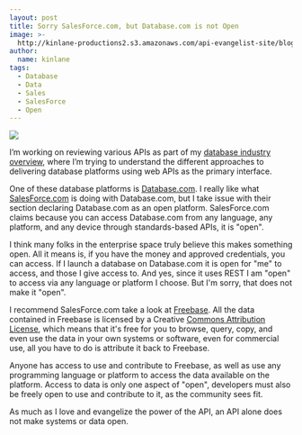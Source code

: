 ```yaml
---
layout: post
title: Sorry SalesForce.com, but Database.com is not Open
image: >-
  http://kinlane-productions2.s3.amazonaws.com/api-evangelist-site/blog/salesforce-logo.png
author:
  name: kinlane
tags:
  - Database
  - Data
  - Sales
  - SalesForce
  - Open
---
```

[![](http://kinlane-productions2.s3.amazonaws.com/api-evangelist/salesforce/Database-Com-Open.png)](http://www.database.com/es/howitworks)

I’m working on reviewing various APIs as part of my [database industry overview](/industries/databases.php "database industry overview"), where I’m trying to understand the different approaches to delivering database platforms using web APIs as the primary interface.

One of these database platforms is [Database.com](http://www.database.com "Database.com"). I really like what [SalesForce.com](http://www.SalesForce.com "SalesForce.com") is doing with Database.com, but I take issue with their section declaring Database.com as an open platform. SalesForce.com claims because you can access Database.com from any language, any platform, and any device through standards-based APIs, it is "open".

I think many folks in the enterprise space truly believe this makes something open. All it means is, if you have the money and approved credentials, you can access. If I launch a database on Database.com it is open for "me" to access, and those I give access to. And yes, since it uses REST I am "open" to access via any language or platform I choose. But I'm sorry, that does not make it "open".

I recommend SalesForce.com take a look at [Freebase](http://www.freebase.com/ "Freebase"). All the data contained in Freebase is licensed by a Creative [Commons Attribution License](http://creativecommons.org/licenses/by/2.0/ "Creative Commons Attribution License"), which means that it's free for you to browse, query, copy, and even use the data in your own systems or software, even for commercial use, all you have to do is attribute it back to Freebase.

Anyone has access to use and contribute to Freebase, as well as use any programming language or platform to access the data available on the platform. Access to data is only one aspect of "open", developers must also be freely open to use and contribute to it, as the community sees fit.

As much as I love and evangelize the power of the API, an API alone does not make systems or data open.